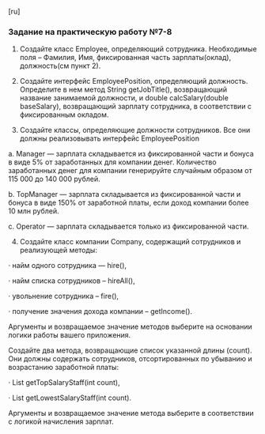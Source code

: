 [ru]

### Задание на практическую работу №7-8

1. Создайте класс Employee, определяющий сотрудника. Необходимые поля – Фамилия, Имя, фиксированная часть зарплаты(оклад), должность(см пункт 2).

2. Создайте интерфейс EmployeePosition, определяющий должность. Определите в нем метод String getJobTitle(), возвращающий название занимаемой должности, и double calcSalary(double baseSalary), возвращающий зарплату сотрудника, в соответствии с фиксированным окладом.

3. Создайте классы, определяющие должности сотрудников. Все они должны реализовывать интерфейс EmployeePosition

a. Manager — зарплата складывается из фиксированной части и бонуса в виде 5% от заработанных для компании денег. Количество заработанных денег для компании генерируйте случайным образом от 115 000 до 140 000 рублей.

b. TopManager — зарплата складывается из фиксированной части и бонуса в виде 150% от заработной платы, если доход компании более 10 млн рублей.

c. Operator — зарплата складывается только из фиксированной части.

4. Создайте класс компании Company, содержащий сотрудников и реализующей методы:

· найм одного сотрудника — hire(),

· найм списка сотрудников – hireAll(),

· увольнение сотрудника – fire(),

· получение значения дохода компании – getIncome().

Аргументы и возвращаемое значение методов выберите на основании логики работы вашего приложения.

Создайте два метода, возвращающие список указанной длины (count). Они должны содержать сотрудников, отсортированных по убыванию и возрастанию заработной платы:

· List<Employee> getTopSalaryStaff(int count),

· List<Employee> getLowestSalaryStaff(int count).

Аргументы и возвращаемое значение метода выберите в соответствии с логикой начисления зарплат.
